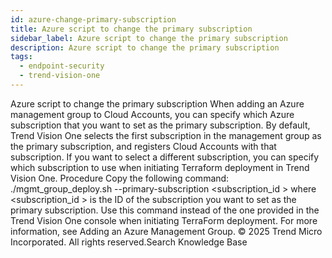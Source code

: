 ```yaml
---
id: azure-change-primary-subscription
title: Azure script to change the primary subscription
sidebar_label: Azure script to change the primary subscription
description: Azure script to change the primary subscription
tags:
  - endpoint-security
  - trend-vision-one
---
```


 Azure script to change the primary subscription When adding an Azure management group to Cloud Accounts, you can specify which Azure subscription that you want to set as the primary subscription. By default, Trend Vision One selects the first subscription in the management group as the primary subscription, and registers Cloud Accounts with that subscription. If you want to select a different subscription, you can specify which subscription to use when initiating Terraform deployment in Trend Vision One. Procedure Copy the following command: ./mgmt_group_deploy.sh --primary-subscription <subscription_id > where <subscription_id > is the ID of the subscription you want to set as the primary subscription. Use this command instead of the one provided in the Trend Vision One console when initiating TerraForm deployment. For more information, see Adding an Azure Management Group. © 2025 Trend Micro Incorporated. All rights reserved.Search Knowledge Base